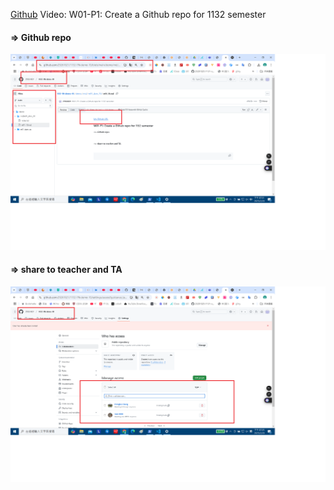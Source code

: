 [Github](https://github.com/29261821/1132-1N-demo-10)
Video: W01-P1: Create a Github repo for 1132 semester

#### => Github repo

![](w01-p1-1.png)

#### => share to teacher and TA

![](w01-p1-2.png)

```

```
